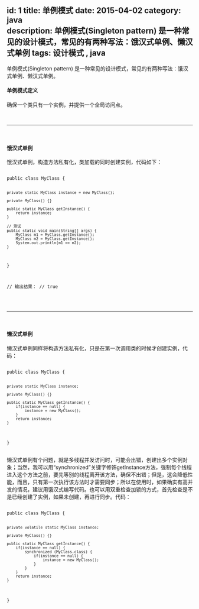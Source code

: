 id: 1
title: 单例模式
date: 2015-04-02 
category: java  
description: 单例模式(Singleton pattern) 是一种常见的设计模式，常见的有两种写法：饿汉式单例、懒汉式单例
tags: 设计模式 ,    java   
------
<p>单例模式(Singleton pattern) 是一种常见的设计模式，常见的有两种写法：饿汉式单例、懒汉式单例。</p>
<h4>单例模式定义</h4>
<p>确保一个类只有一个实例，并提供一个全局访问点。</p>
<br><hr><br>
<h4>饿汉式单例</h4>
<p>饿汉式单例，构造方法私有化，类加载的同时创建实例，代码如下：</p>
<pre class='line-numbers language-java'>
<code>
public class MyClass {
	
	private static MyClass instance = new MyClass();

	private MyClass() {}

	public static MyClass getInstance() {
		return instance;
	}

	// 测试
	public static void main(String[] args) {
		MyClass m1 = MyClass.getInstance();
		MyClass m2 = MyClass.getInstance();
		System.out.println(m1 == m2);
	}
}

// 输出结果：
// true
</code>
</pre>
<br><hr><br>
<h4>懒汉式单例</h4>
<p>懒汉式单例同样将构造方法私有化，只是在第一次调用类的时候才创建实例，代码：</p>
<pre class='line-numbers language-java'>
<code>
public class MyClass {
	
	private static MyClass instance;

	private MyClass() {}

	public static MyClass getInstance() {
		if(instance == null) {
			instance = new MyClass();
		}
		return instance;
	}
}
</code>
</pre>
<p>懒汉式单例有个问题，就是多线程并发访问时，可能会出错，创建出多个实例对象；当然，我可以用“synchronized”关键字修饰getInstance方法，强制每个线程进入这个方法之前，要先等别的线程离开该方法，确保不出错；但是，这会降低性能，而且，只有第一次执行该方法时才需要同步；所以在使用时，如果确实有高并发的情况，建议用饿汉式编写代码。也可以用双重检查加锁的方式，首先检查是不是已经创建了实例，如果未创建，再进行同步。代码：</p>
<pre class='line-numbers language-java'>
<code>
public class MyClass {
	
	private volatile static MyClass instance;

	private MyClass() {}
	
	public static MyClass getInstance() {
		if(instance == null) {
			synchronized (MyClass.class) {
				if(instance == null) {
					instance = new MyClass();
				}
			}
		}
		return instance;
	}
}
</code>
</pre>
